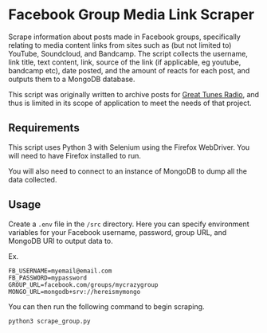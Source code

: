 # Facebook Group Media Link Scraper

Scrape information about posts made in Facebook groups, specifically relating to media content links from sites such as (but not limited to) YouTube, Soundcloud, and Bandcamp. The script collects the username, link title, text content, link, source of the link (if applicable, eg youtube, bandcamp etc), date posted, and the amount of reacts for each post, and outputs them to a MongoDB database.

This script was originally written to archive posts for [Great Tunes Radio](https://github.com/hankthetank27/gt-radio), and thus is limited in its scope of application to meet the needs of that project.

## Requirements

This script uses Python 3 with Selenium using the Firefox WebDriver. You will need to have Firefox installed to run.

You will also need to connect to an instance of MongoDB to dump all the data collected.

## Usage

Create a `.env` file in the `/src` directory. Here you can specify environment variables for your Facebook username, password, group URL, and MongoDB URI to output data to.

Ex.

```env
FB_USERNAME=myemail@email.com
FB_PASSWORD=mypassword
GROUP_URL=facebook.com/groups/mycrazygroup
MONGO_URL=mongodb+srv://hereismymongo
```

You can then run the following command to begin scraping.

```sh
python3 scrape_group.py
```
